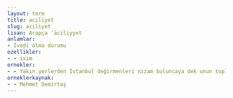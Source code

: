 ```yaml
---
layout: term
title: aciliyet
slug: aciliyet
lisan: Arapça ʿāciliyyet
anlamlar:
- İvedi olma durumu
ozellikler:
- - isim
ornekler:
- - Yakın yerlerden İstanbul değirmenleri nizam buluncaya dek unun toplanarak gemilerle İstanbul'a gönderilmesi aciliyet arz etmekteydi.
orneklerkaynak:
- - Mehmet Demirtaş
---
```

